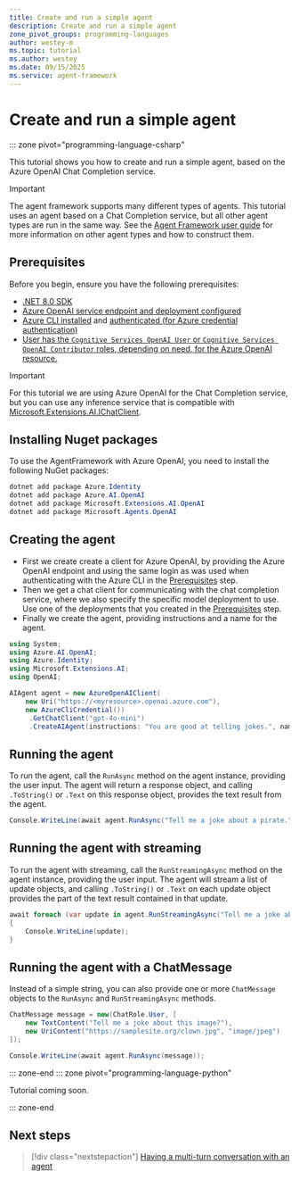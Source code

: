 ```yaml
---
title: Create and run a simple agent
description: Create and run a simple agent
zone_pivot_groups: programming-languages
author: westey-m
ms.topic: tutorial
ms.author: westey
ms.date: 09/15/2025
ms.service: agent-framework
---
```


# Create and run a simple agent

::: zone pivot="programming-language-csharp"

This tutorial shows you how to create and run a simple agent, based on the Azure OpenAI Chat Completion service.

> [!IMPORTANT]
> The agent framework supports many different types of agents. This tutorial uses an agent based on a Chat Completion service, but all other agent types are run in the same way. See the [Agent Framework user guide](../user-guide/index.md) for more information on other agent types and how to construct them.

## Prerequisites

Before you begin, ensure you have the following prerequisites:

- [.NET 8.0 SDK](https://dotnet.microsoft.com/en-us/download/dotnet/8.0)
- [Azure OpenAI service endpoint and deployment configured](https://learn.microsoft.com/azure/ai-foundry/openai/how-to/create-resource)
- [Azure CLI installed](https://learn.microsoft.com/cli/azure/install-azure-cli) and [authenticated (for Azure credential authentication)](https://learn.microsoft.com/cli/azure/authenticate-azure-cli)
- [User has the `Cognitive Services OpenAI User` or `Cognitive Services OpenAI Contributor` roles, depending on need, for the Azure OpenAI resource.](https://learn.microsoft.com/azure/ai-foundry/openai/how-to/role-based-access-control)

> [!IMPORTANT]
> For this tutorial we are using Azure OpenAI for the Chat Completion service, but you can use any inference service that is compatible with [Microsoft.Extensions.AI.IChatClient](https://learn.microsoft.com/dotnet/api/microsoft.extensions.ai.ichatclient).

## Installing Nuget packages

To use the AgentFramework with Azure OpenAI, you need to install the following NuGet packages:

```powershell
dotnet add package Azure.Identity
dotnet add package Azure.AI.OpenAI
dotnet add package Microsoft.Extensions.AI.OpenAI
dotnet add package Microsoft.Agents.OpenAI
```

## Creating the agent

- First we create create a client for Azure OpenAI, by providing the Azure OpenAI endpoint and using the same login as was used when authenticating with the Azure CLI in the [Prerequisites](#prerequisites) step.
- Then we get a chat client for communicating with the chat completion service, where we also specify the specific model deployment to use. Use one of the deployments that you created in the [Prerequisites](#prerequisites) step.
- Finally we create the agent, providing instructions and a name for the agent.

```csharp
using System;
using Azure.AI.OpenAI;
using Azure.Identity;
using Microsoft.Extensions.AI;
using OpenAI;

AIAgent agent = new AzureOpenAIClient(
    new Uri("https://<myresource>.openai.azure.com"),
    new AzureCliCredential())
     .GetChatClient("gpt-4o-mini")
     .CreateAIAgent(instructions: "You are good at telling jokes.", name: "Joker");
```

## Running the agent

To run the agent, call the `RunAsync` method on the agent instance, providing the user input.
The agent will return a response object, and calling `.ToString()` or `.Text` on this response object, provides the text result from the agent.

```csharp
Console.WriteLine(await agent.RunAsync("Tell me a joke about a pirate."));
```

## Running the agent with streaming

To run the agent with streaming, call the `RunStreamingAsync` method on the agent instance, providing the user input.
The agent will stream a list of update objects, and calling `.ToString()` or `.Text` on each update object provides the part of the text result contained in that update.

```csharp
await foreach (var update in agent.RunStreamingAsync("Tell me a joke about a pirate."))
{
    Console.WriteLine(update);
}
```

## Running the agent with a ChatMessage

Instead of a simple string, you can also provide one or more `ChatMessage` objects to the `RunAsync` and `RunStreamingAsync` methods.

```csharp
ChatMessage message = new(ChatRole.User, [
    new TextContent("Tell me a joke about this image?"),
    new UriContent("https://samplesite.org/clown.jpg", "image/jpeg")
]);

Console.WriteLine(await agent.RunAsync(message));
```

::: zone-end
::: zone pivot="programming-language-python"

Tutorial coming soon.

::: zone-end

## Next steps

> [!div class="nextstepaction"]
> [Having a multi-turn conversation with an agent](./multi-turn-conversation.md)
